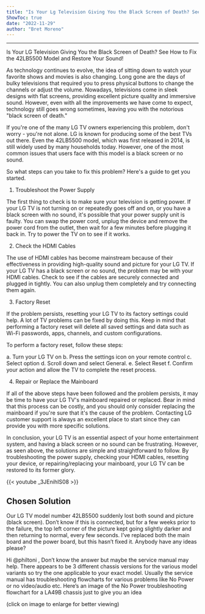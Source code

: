 ```yaml
---
title: "Is Your Lg Television Giving You the Black Screen of Death? See How to Fix the 42Lb5500 Model and Restore Your Sound!"
ShowToc: true 
date: "2022-11-29"
author: "Bret Moreno"
---
```

*****
Is Your LG Television Giving You the Black Screen of Death? See How to Fix the 42LB5500 Model and Restore Your Sound!

As technology continues to evolve, the idea of sitting down to watch your favorite shows and movies is also changing. Long gone are the days of bulky televisions that required you to press physical buttons to change the channels or adjust the volume. Nowadays, televisions come in sleek designs with flat screens, providing excellent picture quality and immersive sound. However, even with all the improvements we have come to expect, technology still goes wrong sometimes, leaving you with the notorious "black screen of death."

If you're one of the many LG TV owners experiencing this problem, don't worry - you're not alone. LG is known for producing some of the best TVs out there. Even the 42LB5500 model, which was first released in 2014, is still widely used by many households today. However, one of the most common issues that users face with this model is a black screen or no sound.

So what steps can you take to fix this problem? Here's a guide to get you started.

1. Troubleshoot the Power Supply

The first thing to check is to make sure your television is getting power. If your LG TV is not turning on or repeatedly goes off and on, or you have a black screen with no sound, it's possible that your power supply unit is faulty. You can swap the power cord, unplug the device and remove the power cord from the outlet, then wait for a few minutes before plugging it back in. Try to power the TV on to see if it works.

2. Check the HDMI Cables

The use of HDMI cables has become mainstream because of their effectiveness in providing high-quality sound and picture for your LG TV. If your LG TV has a black screen or no sound, the problem may be with your HDMI cables. Check to see if the cables are securely connected and plugged in tightly. You can also unplug them completely and try connecting them again.

3. Factory Reset

If the problem persists, resetting your LG TV to its factory settings could help. A lot of TV problems can be fixed by doing this. Keep in mind that performing a factory reset will delete all saved settings and data such as Wi-Fi passwords, apps, channels, and custom configurations.

To perform a factory reset, follow these steps:

a. Turn your LG TV on
b. Press the settings icon on your remote control
c. Select option
d. Scroll down and select General.
e. Select Reset
f. Confirm your action and allow the TV to complete the reset process.

4. Repair or Replace the Mainboard

If all of the above steps have been followed and the problem persists, it may be time to have your LG TV's mainboard repaired or replaced. Bear in mind that this process can be costly, and you should only consider replacing the mainboard if you're sure that it's the cause of the problem. Contacting LG customer support is always an excellent place to start since they can provide you with more specific solutions.

In conclusion, your LG TV is an essential aspect of your home entertainment system, and having a black screen or no sound can be frustrating. However, as seen above, the solutions are simple and straightforward to follow. By troubleshooting the power supply, checking your HDMI cables, resetting your device, or repairing/replacing your mainboard, your LG TV can be restored to its former glory.

{{< youtube _3JEnihIS08 >}} 



## Chosen Solution
 Our LG TV model number 42LB5500 suddenly lost both sound and picture (black screen). Don’t know if this is connected, but for a few weeks prior to the failure, the top left corner of the picture kept going slightly darker and then returning to normal, every few seconds.
I’ve replaced both the main board and the power board, but this hasn’t fixed it.
Anybody have any ideas please?

 Hi @philtoni ,
Don’t know the answer but maybe the service manual may help.
There appears to be 3 different chassis versions for the various model variants so try the one applicable to your exact model.
Usually the service manual has troubleshooting flowcharts for various problems like No Power or no video/audio etc.
Here’s an image of the No Power troubleshooting flowchart for a LA49B chassis just to give you an idea

(click on image to enlarge for better viewing)




